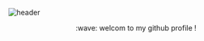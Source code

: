 ![header](https://capsule-render.vercel.app/api?type=blur&color=E46A8E&text=Hello%20!%20I'm&20sori&align=center&fontColor=5D4A58)

<div align="center">
   :wave: welcom to my github profile !
</div>
 



<!--
**soriii1/soriii1** is a ✨ _special_ ✨ repository because its `README.md` (this file) appears on your GitHub profile.

Here are some ideas to get you started:

- 🔭 I’m currently working on ...
- 🌱 I’m currently learning ...
- 👯 I’m looking to collaborate on ...
- 🤔 I’m looking for help with ...
- 💬 Ask me about ...
- 📫 How to reach me: ...
- 😄 Pronouns: ...
- ⚡ Fun fact: ...
-->

